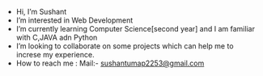 -  Hi, I’m Sushant
-  I’m interested in Web Development
-  I’m currently learning Computer Science[second year] and I am familiar with C,JAVA adn Python
-  I’m looking to collaborate on some projects which can help me to increse my experience. 
-  How to reach me : Mail:- sushantumap2253@gmail.com

<!---
Sushant2253/Sushant2253 is a ✨ special ✨ repository because its `README.md` (this file) appears on your GitHub profile.
You can click the Preview link to take a look at your changes.
--->
